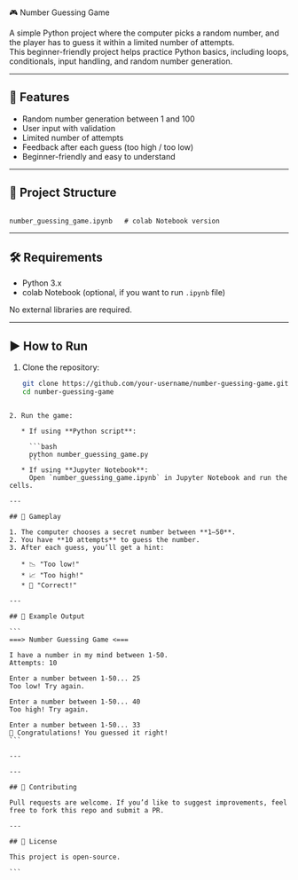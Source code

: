 🎮 Number Guessing Game

A simple Python project where the computer picks a random number, and the player has to guess it within a limited number of attempts.  
This beginner-friendly project helps practice Python basics, including loops, conditionals, input handling, and random number generation.

---

## 🚀 Features
- Random number generation between 1 and 100
- User input with validation
- Limited number of attempts
- Feedback after each guess (too high / too low)
- Beginner-friendly and easy to understand

---

## 📂 Project Structure
```

number_guessing_game.ipynb   # colab Notebook version

````

---

## 🛠️ Requirements
- Python 3.x
- colab Notebook (optional, if you want to run `.ipynb` file)

No external libraries are required.

---

## ▶️ How to Run
1. Clone the repository:
   ```bash
   git clone https://github.com/your-username/number-guessing-game.git
   cd number-guessing-game
````

2. Run the game:

   * If using **Python script**:

     ```bash
     python number_guessing_game.py
     ```
   * If using **Jupyter Notebook**:
     Open `number_guessing_game.ipynb` in Jupyter Notebook and run the cells.

---

## 🎯 Gameplay

1. The computer chooses a secret number between **1–50**.
2. You have **10 attempts** to guess the number.
3. After each guess, you’ll get a hint:

   * 📉 "Too low!"
   * 📈 "Too high!"
   * 🎉 "Correct!"

---

## 🧩 Example Output

```
===> Number Guessing Game <===

I have a number in my mind between 1-50.
Attempts: 10

Enter a number between 1-50... 25
Too low! Try again.

Enter a number between 1-50... 40
Too high! Try again.

Enter a number between 1-50... 33
🎉 Congratulations! You guessed it right!
```

---

---

## 🤝 Contributing

Pull requests are welcome. If you’d like to suggest improvements, feel free to fork this repo and submit a PR.

---

## 📜 License

This project is open-source.

```
